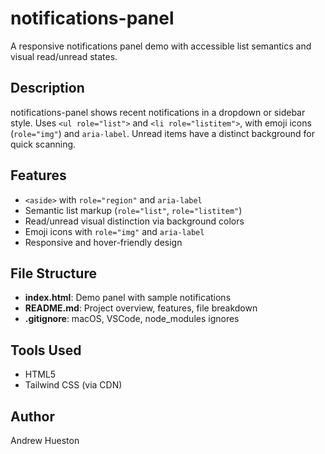 # notifications-panel

A responsive notifications panel demo with accessible list semantics and visual read/unread states.

## Description
notifications-panel shows recent notifications in a dropdown or sidebar style. Uses `<ul role="list">` and `<li role="listitem">`, with emoji icons (`role="img"`) and `aria-label`. Unread items have a distinct background for quick scanning.

## Features
- `<aside>` with `role="region"` and `aria-label`  
- Semantic list markup (`role="list"`, `role="listitem"`)  
- Read/unread visual distinction via background colors  
- Emoji icons with `role="img"` and `aria-label`  
- Responsive and hover-friendly design  

## File Structure
- **index.html**: Demo panel with sample notifications  
- **README.md**: Project overview, features, file breakdown  
- **.gitignore**: macOS, VSCode, node_modules ignores  

## Tools Used
- HTML5  
- Tailwind CSS (via CDN)  

## Author
Andrew Hueston
